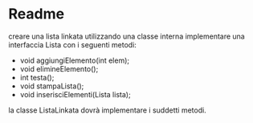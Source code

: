 # Readme

creare una lista linkata utilizzando una classe interna
implementare una interfaccia Lista con i seguenti metodi:
-  void aggiungiElemento(int elem);
-  void elimineElemento();
-  int testa();
- void stampaLista();
- void inserisciElementi(Lista lista);

la classe ListaLinkata dovrà implementare i suddetti metodi.